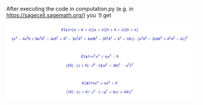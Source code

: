 After executing the code in computation.py (e.g. in https://sagecell.sagemath.org/) you 'll get

![alt text](https://github.com/drazioti/simple_quartic/blob/main/images/2022-07-20_02-46.png)

